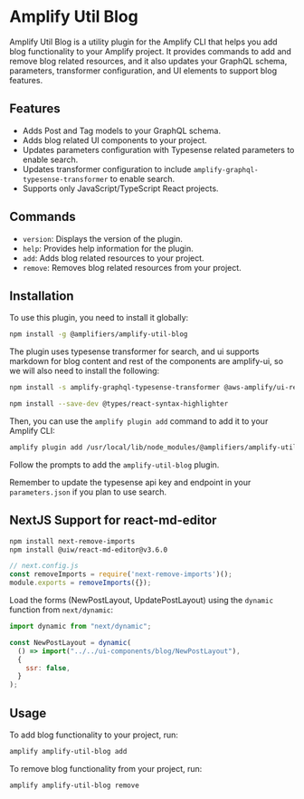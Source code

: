 # Amplify Util Blog

Amplify Util Blog is a utility plugin for the Amplify CLI that helps you add blog functionality to your Amplify project. It provides commands to add and remove blog related resources, and it also updates your GraphQL schema, parameters, transformer configuration, and UI elements to support blog features.

## Features

- Adds Post and Tag models to your GraphQL schema.
- Adds blog related UI components to your project.
- Updates parameters configuration with Typesense related parameters to enable search.
- Updates transformer configuration to include `amplify-graphql-typesense-transformer` to enable search.
- Supports only JavaScript/TypeScript React projects.

## Commands

- `version`: Displays the version of the plugin.
- `help`: Provides help information for the plugin.
- `add`: Adds blog related resources to your project.
- `remove`: Removes blog related resources from your project.


## Installation

To use this plugin, you need to install it globally:
```bash
npm install -g @amplifiers/amplify-util-blog
```
The plugin uses typesense transformer for search, and ui supports markdown for blog content and rest of the components are amplify-ui, so we will also need to install the following:
```bash
npm install -s amplify-graphql-typesense-transformer @aws-amplify/ui-react @aws-amplify/ui-react-storage aws-amplify react-markdown remark-gfm react-syntax-highlighter @uiw/react-md-editor@v3.6.0
```
```bash 
npm install --save-dev @types/react-syntax-highlighter
```

Then, you can use the `amplify plugin add` command to add it to your Amplify CLI:
```bash
amplify plugin add /usr/local/lib/node_modules/@amplifiers/amplify-util-blog
```

Follow the prompts to add the `amplify-util-blog` plugin.

Remember to update the typesense api key and endpoint in your `parameters.json` if you plan to use search.

## NextJS Support for react-md-editor

```bash
npm install next-remove-imports
npm install @uiw/react-md-editor@v3.6.0
```

```js
// next.config.js
const removeImports = require('next-remove-imports')();
module.exports = removeImports({});
```

Load the forms (NewPostLayout, UpdatePostLayout) using the `dynamic` function from `next/dynamic`:

```js
import dynamic from "next/dynamic";

const NewPostLayout = dynamic(
  () => import("../../ui-components/blog/NewPostLayout"),
  {
    ssr: false,
  }
);
```

## Usage

To add blog functionality to your project, run:
```bash
amplify amplify-util-blog add
```

To remove blog functionality from your project, run:
```bash
amplify amplify-util-blog remove
```


